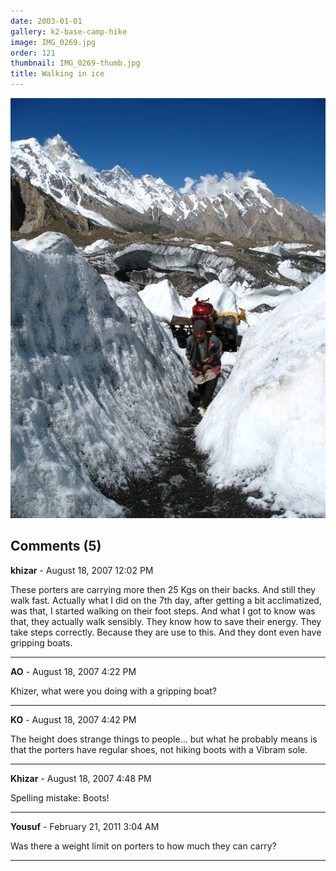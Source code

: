 ```yaml
---
date: 2003-01-01
gallery: k2-base-camp-hike
image: IMG_0269.jpg
order: 121
thumbnail: IMG_0269-thumb.jpg
title: Walking in ice
---
```


![Walking in ice](./IMG_0269.jpg)

<div id="comments">

## Comments (5)

**khizar** - August 18, 2007 12:02 PM

These porters are carrying more then 25 Kgs on their backs. And still they walk fast. Actually what I did on the 7th day, after getting a bit acclimatized, was that, I started walking on their foot steps. And what I got to know was that, they actually walk sensibly. They know how to save their energy. They take steps correctly. Because they are use to this. And they dont even have gripping boats.

---

**AO** - August 18, 2007  4:22 PM

Khizer, what were you doing with a gripping boat?

---

**KO** - August 18, 2007  4:42 PM

The height does strange things to people... but what he probably means is that the porters have regular shoes, not hiking boots with a Vibram sole.

---

**Khizar** - August 18, 2007  4:48 PM

Spelling mistake: Boots!

---

**Yousuf** - February 21, 2011  3:04 AM

Was there a weight limit on porters to how much they can carry?

---

</div>